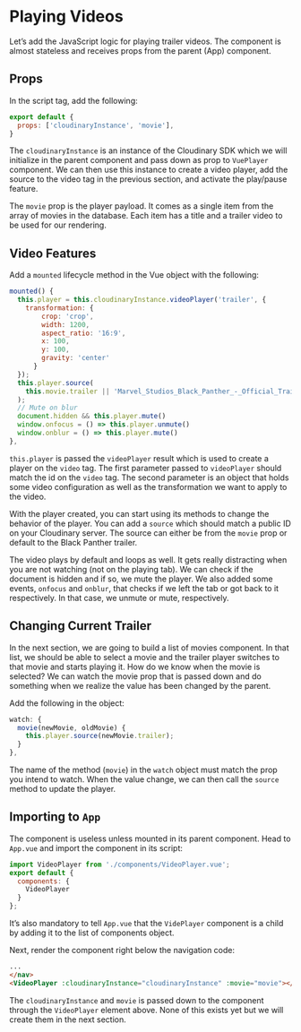 # Playing Videos

Let’s add the JavaScript logic for playing trailer videos. The component is almost stateless and receives props from the parent (App) component.


## Props

In the script tag, add the following:

```js
export default {
  props: ['cloudinaryInstance', 'movie'],
}
```

The `cloudinaryInstance` is an instance of the Cloudinary SDK which we will initialize in the parent component and pass down as prop to `VuePlayer` component. We can then use this instance to create a video player, add the source to the video tag in the previous section, and activate the play/pause feature.

The `movie` prop is the player payload. It comes as a single item from the array of movies in the database. Each item has a title and a trailer video to be used for our rendering.


## Video Features

Add a `mounted` lifecycle method in the Vue object with the following:

```js
mounted() {
  this.player = this.cloudinaryInstance.videoPlayer('trailer', {
    transformation: {
        crop: 'crop',
        width: 1200,
        aspect_ratio: '16:9',
        x: 100,
        y: 100,
        gravity: 'center'
      }
  });
  this.player.source(
    this.movie.trailer || 'Marvel_Studios_Black_Panther_-_Official_Trailer_nmrtr7'
  );
  // Mute on blur
  document.hidden && this.player.mute()
  window.onfocus = () => this.player.unmute()
  window.onblur = () => this.player.mute()
},
```

`this.player` is passed the `videoPlayer` result which is used to create a player on the `video` tag. The first parameter passed to `videoPlayer` should match the id on the `video` tag. The second parameter is an object that holds some video configuration as well as the transformation we want to apply to the video.

With the player created, you can start using its methods to change the behavior of the player. You can add a `source` which should match a public ID on your Cloudinary server. The source can either be from the `movie` prop or default to the Black Panther trailer.

The video plays by default and loops as well. It gets really distracting when you are not watching (not on the playing tab). We can check if the document is hidden and if so, we mute the player. We also added some events, `onfocus` and `onblur`, that checks if we left the tab or got back to it respectively. In that case, we unmute or mute, respectively.


## Changing Current Trailer

In the next section, we are going to build a list of movies component. In that list, we should be able to select a movie and the trailer player switches to that movie and starts playing it. How do we know when the movie is selected? We can watch the movie prop that is passed down and do something when we realize the value has been changed by the parent.

Add the following in the object:

```js
watch: {
  movie(newMovie, oldMovie) {
    this.player.source(newMovie.trailer);
  }
},
```

The name of the method (`movie`) in the `watch` object must match the prop you intend to watch. When the value change, we can then call the `source` method to update the player.


## Importing to `App`

The component is useless unless mounted in its parent component. Head to `App.vue` and import the component in its script:

```js
import VideoPlayer from './components/VideoPlayer.vue';
export default {
  components: {
    VideoPlayer
  }
};
```

It’s also mandatory to tell `App.vue` that the `VidePlayer` component is a child by adding it to the list of components object.

Next, render the component right below the navigation code:

```html
...
</nav>
<VideoPlayer :cloudinaryInstance="cloudinaryInstance" :movie="movie"></VideoPlayer>
```

The `cloudinaryInstance` and `movie` is passed down to the component through the `VideoPlayer` element above. None of this exists yet but we will create them in the next section.